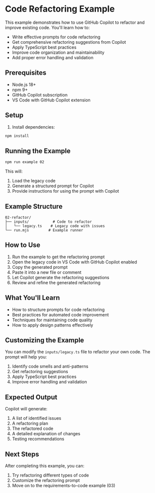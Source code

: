 # Code Refactoring Example

This example demonstrates how to use GitHub Copilot to refactor and improve existing code. You'll learn how to:
- Write effective prompts for code refactoring
- Get comprehensive refactoring suggestions from Copilot
- Apply TypeScript best practices
- Improve code organization and maintainability
- Add proper error handling and validation

## Prerequisites

- Node.js 18+
- npm 9+
- GitHub Copilot subscription
- VS Code with GitHub Copilot extension

## Setup

1. Install dependencies:
```bash
npm install
```

## Running the Example

```bash
npm run example 02
```

This will:
1. Load the legacy code
2. Generate a structured prompt for Copilot
3. Provide instructions for using the prompt with Copilot

## Example Structure

```
02-refactor/
├── inputs/           # Code to refactor
│   └── legacy.ts    # Legacy code with issues
└── run.mjs         # Example runner
```

## How to Use

1. Run the example to get the refactoring prompt
2. Open the legacy code in VS Code with GitHub Copilot enabled
3. Copy the generated prompt
4. Paste it into a new file or comment
5. Let Copilot generate the refactoring suggestions
6. Review and refine the generated refactoring

## What You'll Learn

- How to structure prompts for code refactoring
- Best practices for automated code improvement
- Techniques for maintaining code quality
- How to apply design patterns effectively

## Customizing the Example

You can modify the `inputs/legacy.ts` file to refactor your own code. The prompt will help you:
1. Identify code smells and anti-patterns
2. Get refactoring suggestions
3. Apply TypeScript best practices
4. Improve error handling and validation

## Expected Output

Copilot will generate:
1. A list of identified issues
2. A refactoring plan
3. The refactored code
4. A detailed explanation of changes
5. Testing recommendations

## Next Steps

After completing this example, you can:
1. Try refactoring different types of code
2. Customize the refactoring prompt
3. Move on to the requirements-to-code example (03) 